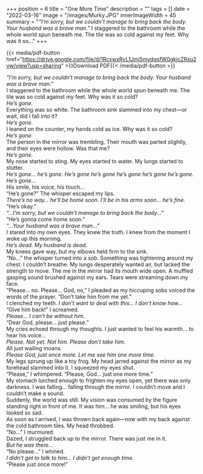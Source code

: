+++
position = 6
title = "One More Time"
description = ""
tags = []
date = "2022-03-16"
image = "/images/Murky.JPG"
innerImageWidth = 45
summary = "*“I’m sorry, but we couldn’t manage to bring back the body. Your husband was a brave man.”* I staggered to the bathroom while the whole world spun beneath me. The tile was so cold against my feet. Why was it so..."
+++

{{< media/pdf-button href="https://drive.google.com/file/d/1RcxwxRvL1Jmj5mydgsfW0gkjcZRxu2vw/view?usp=sharing" >}}Download PDF{{< /media/pdf-button >}}

*“I’m sorry, but we couldn’t manage to bring back the body. Your husband was a brave man.”*  
I staggered to the bathroom while the whole world spun beneath me. The tile was so cold against my feet. Why was it so cold?  
*He’s gone.*  
Everything was so white. The bathroom sink slammed into my chest—or wait, did I fall into it?  
*He’s gone.*  
I leaned on the counter, my hands cold as ice. Why was it so cold?  
*He’s gone.*  
The person in the mirror was trembling. Their mouth was parted slightly, and their eyes were hollow. Was that me?  
*He’s gone.*  
My nose started to sting. My eyes started to water. My lungs started to stutter.  
*He’s gone… he’s gone. He’s gone he’s gone he’s gone he’s gone he’s gone. He’s gone…*  
His smile, his voice, his touch…  
“He’s gone?” The whisper escaped my lips.  
*There’s no way… he’ll be home soon. I’ll be in his arms soon… he’s fine.*  
“He’s okay.”  
*“…I’m sorry, but we couldn’t manage to bring back the body…”*  
“He’s gonna come home soon.”  
*“…Your husband was a brave man…”*  
I stared into my own eyes. They knew the truth. I knew from the moment I woke up this morning.  
*He’s dead. My husband is dead.*  
My knees gave way, but my elbows held firm to the sink.  
“No…” the whisper turned into a sob. Something was tightening around my chest. I couldn’t breathe. My lungs desperately wanted air, but lacked the strength to move. The me in the mirror had its mouth wide open. A muffled gasping sound brushed against my ears. Tears were streaming down my face.  
“Please… no. Please… God, no,” I pleaded as my hiccuping sobs voiced the words of the prayer. “Don’t take him from me yet.”  
I clenched my teeth. *I don’t want to deal with this… I don’t know how…*  
“Give him back!” I screamed.  
*Please… I can’t be without him.*  
“Dear God, please… just please.”  
My cries echoed through my thoughts. I just wanted to feel his warmth… to hear his voice…   
*Please. Not yet. Not him. Please don’t take him.*   
All just wailing moans.   
*Please God, just once more. Let me see him one more time.*  
My legs sprung up like a toy frog. My head jarred against the mirror as my forehead slammed into it. I squeezed my eyes shut.  
“Please,” I whimpered. “Please, God… just one more time.”   
My stomach lurched enough to frighten my eyes open, yet there was only darkness. I was falling… falling through the mirror. I couldn’t move and I couldn’t make a sound.   
Suddenly, the world was still. My vision was consumed by the figure standing right in front of me. It was him… he was smiling, but his eyes looked so sad.  
As soon as I arrived, I was thrown back again—now with my back against the cold bathroom tiles. My head throbbed.  
“No…” I murmured.  
Dazed, I struggled back up to the mirror. There was just me in it.   
*But he was there…*  
“No please…” I whined.  
*I didn’t get to talk to him… I didn’t get enough time.*  
“Please just once more!”  